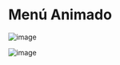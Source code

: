 # Menú Animado

![image](https://github.com/MarcPerarnau/HTML/assets/151735878/95b9bdd7-9bc9-461c-91dc-49072dd2efc7)


![image](https://github.com/MarcPerarnau/HTML/assets/151735878/57f4ab9a-f0d8-40aa-b4a2-90855194b51c)
